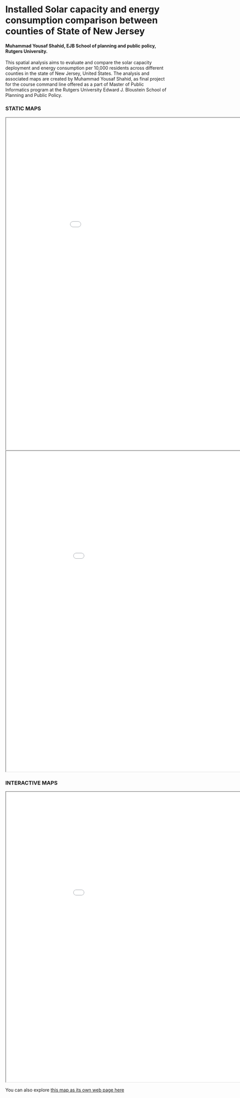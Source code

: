 # Installed Solar capacity and energy consumption comparison between counties of State of New Jersey<br/>
#### Muhammad Yousaf Shahid, EJB School of planning and public policy, Rutgers University.

This spatial analysis aims to evaluate and compare the solar capacity deployment and energy consumption per 10,000 residents across different counties in the state of New Jersey, United States.
The analysis and associated maps are created by Muhammad Yousaf Shahid, as final project for the course command line offered as a part of Master of Public Informatics program at the Rutgers University Edward J. Bloustein School of Planning and Public Policy.

### STATIC MAPS

<iframe src="SOLAR_VS_ENERGY _COMPARISON.png" width = "1000" height = "1035"></iframe><br/>

<iframe src="COMMUNITY_SOLAR.png" width = "1020" height = "1000"></iframe><br/>

### INTERACTIVE MAPS

<iframe src="NJ_COMMUNITY_SOLAR.html" width = "1020" height = "905"></iframe><br/>

You can also explore [this map as its own web page here](NJ_COMMUNITY_SOLAR.html)

